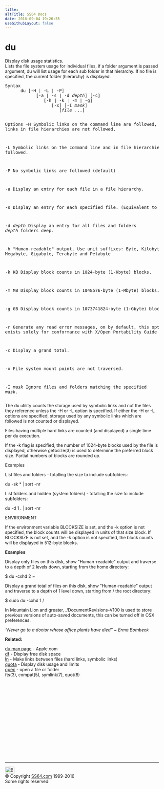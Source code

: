 ```yaml
---
title:
altTitle: SS64 Docs
date: 2016-09-04 19:26:55
useGithubLayout: false
---
```

<!-- #BeginLibraryItem "/Library/head_osx.lbi" --><!-- #EndLibraryItem --><h1>du</h1> 
<p>Display disk usage statistics.<br>
Lists the file system usage for individual files, if a folder argument is passed argument, du will list usage for each sub folder in that hierarchy. If no file is specified, the current folder (hierarchy) is displayed. </p>
<pre>Syntax
      du [-H | -L | -P] 
            [-a | -s | -d <i>depth</i>] [-c]
               [-h | -k | -m | -g]
                  [-x] [-I <i>mask</i>]
                     [<i>file</i> ...]

Options
   -H    Symbolic links on the command line are followed, symbolic links
         in file hierarchies are not followed.

   -L    Symbolic links on the command line and in file hierarchies are
         followed.

   -P    No symbolic links are followed (default)

   -a    Display an entry for each file in a file hierarchy.

   -s    Display an entry for each specified file.  (Equivalent to -d 0)

   -d <i>depth</i>
         Display an entry for all files and folders <i>depth</i> folders deep.

   -h   "Human-readable" output.  Use unit suffixes: Byte, Kilobyte,
         Megabyte, Gigabyte, Terabyte and Petabyte

   -k    KB Display block counts in 1024-byte (1-Kbyte) blocks.

   -m    MB Display block counts in 1048576-byte (1-Mbyte) blocks.

   -g    GB Display block counts in 1073741824-byte (1-Gbyte) blocks.

   -r    Generate any read error messages, on by default, this option
         exists solely for conformance with X/Open Portability Guide 4

   -c    Display a grand total.

   -x    File system mount points are not traversed.

   -I <i>mask</i>
         Ignore files and folders matching the specified <i>mask</i>.</pre>
<p>The du utility counts the storage used by symbolic links and not the files they reference unless the -H or -L option is specified. If either the -H or -L options are specified, storage used by any symbolic links which are followed is not counted or displayed. </p>
<p>Files having multiple hard links are counted (and displayed) a single time per du execution. </p>
<p>If the -k flag is specified, the number of 1024-byte blocks used by the file is displayed, otherwise getbsize(3) is used to determine the preferred block size. Partial numbers of blocks are rounded up.</p>
<p>Examples</p>
<p>List files and folders - totalling the size to include subfolders:</p>
<p class="code">du -sk * | sort -nr</p>
<p>List  folders and hidden (system folders) - totalling the size to include subfolders:</p>
<p class="code">du -d 1 . | sort -nr</p>
<p>ENVIRONMENT</p>
<p> If the environment variable BLOCKSIZE is set, and the -k option is not specified, the block counts will be displayed in units of that size block. If BLOCKSIZE is not set, and the -k option is not specified, the block counts will be displayed in 512-byte blocks. </p>
<p><b>Examples</b></p>
<p>Display only files on this disk, show  "Human-readable" output and traverse to a depth of 2 levels down, starting from  the home directory:</p>
<p class="code">$  du -cxhd 2 ~</p>
<p>Display a grand total of  files on this disk, show  "Human-readable" output and traverse to a depth of 1 level down, starting from / the root directory:</p>
<p class="code">$ sudo du -cxhd 1 /</p>
<p>In Mountain Lion and greater, <span class="code">./DocumentRevisions-V100</span> is used to store previous versions of auto-saved documents, this can be turned off in OSX preferences.</p>
<p class="quote"><i>“Never go to a doctor whose office plants have died” ~ Erma Bombeck</i></p>
<p><b>Related:</b></p>
<p><a href="https://developer.apple.com/legacy/library/documentation/Darwin/Reference/ManPages/man1/du.1.html">du man page</a> - Apple.com<br>
<a href="df.html">df</a> - Display free disk space<br>
<a href="ln.html">ln</a> - Make links between files (hard links, symbolic links)<br>
<a href="quota.html">quota</a> - Display disk usage and limits<br>
<a href="open.html">open</a> - open a file or folder<br>
fts(3), compat(5), symlink(7), quot(8)</p><!-- #BeginLibraryItem "/Library/foot_osx.lbi" --><p><script async="" src="//pagead2.googlesyndication.com/pagead/js/adsbygoogle.js"></script>
<!-- OSX300 -->
<ins class="adsbygoogle" style="display:inline-block;width:300px;height:250px" data-ad-client="ca-pub-6140977852749469" data-ad-slot="1823340303"></ins>
<script>
(adsbygoogle = window.adsbygoogle || []).push({});
</script></p>
<hr>
<div id="bl" class="footer"><a href="#"><img src="../images/top.png" width="30" height="22" alt="Back to the Top"></a></div>
<div id="br" class="footer, tagline">© Copyright <a href="http://ss64.com/">SS64.com</a> 1999-2016<br>
Some rights reserved</div><!-- #EndLibraryItem -->
